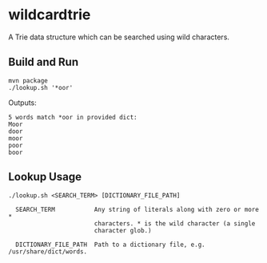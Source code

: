# wildcardtrie
A Trie data structure which can be searched using wild characters.

## Build and Run
```
mvn package
./lookup.sh '*oor'
```

Outputs:
```
5 words match *oor in provided dict:
Moor
door
moor
poor
boor
```

## Lookup Usage
```
./lookup.sh <SEARCH_TERM> [DICTIONARY_FILE_PATH]

  SEARCH_TERM           Any string of literals along with zero or more *
                        characters. * is the wild character (a single
                        character glob.)

  DICTIONARY_FILE_PATH  Path to a dictionary file, e.g. /usr/share/dict/words.
```
